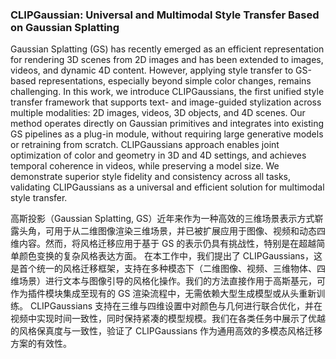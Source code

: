 ### CLIPGaussian: Universal and Multimodal Style Transfer Based on Gaussian Splatting

Gaussian Splatting (GS) has recently emerged as an efficient representation for rendering 3D scenes from 2D images and has been extended to images, videos, and dynamic 4D content. However, applying style transfer to GS-based representations, especially beyond simple color changes, remains challenging. In this work, we introduce CLIPGaussians, the first unified style transfer framework that supports text- and image-guided stylization across multiple modalities: 2D images, videos, 3D objects, and 4D scenes. Our method operates directly on Gaussian primitives and integrates into existing GS pipelines as a plug-in module, without requiring large generative models or retraining from scratch. CLIPGaussians approach enables joint optimization of color and geometry in 3D and 4D settings, and achieves temporal coherence in videos, while preserving a model size. We demonstrate superior style fidelity and consistency across all tasks, validating CLIPGaussians as a universal and efficient solution for multimodal style transfer.

高斯投影（Gaussian Splatting, GS）近年来作为一种高效的三维场景表示方式崭露头角，可用于从二维图像渲染三维场景，并已被扩展应用于图像、视频和动态四维内容。然而，将风格迁移应用于基于 GS 的表示仍具有挑战性，特别是在超越简单颜色变换的复杂风格表达方面。
在本工作中，我们提出了 CLIPGaussians，这是首个统一的风格迁移框架，支持在多种模态下（二维图像、视频、三维物体、四维场景）进行文本与图像引导的风格化操作。我们的方法直接作用于高斯基元，可作为插件模块集成至现有的 GS 渲染流程中，无需依赖大型生成模型或从头重新训练。
CLIPGaussians 支持在三维与四维设置中对颜色与几何进行联合优化，并在视频中实现时间一致性，同时保持紧凑的模型规模。我们在各类任务中展示了优越的风格保真度与一致性，验证了 CLIPGaussians 作为通用高效的多模态风格迁移方案的有效性。
